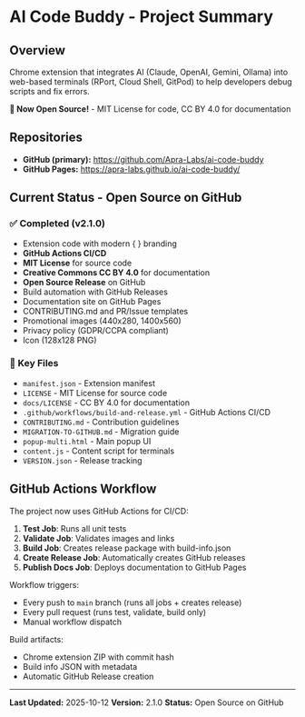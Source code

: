 # AI Code Buddy - Project Summary

## Overview
Chrome extension that integrates AI (Claude, OpenAI, Gemini, Ollama) into web-based terminals (RPort, Cloud Shell, GitPod) to help developers debug scripts and fix errors.

**🎉 Now Open Source!** - MIT License for code, CC BY 4.0 for documentation

## Repositories
- **GitHub (primary):** https://github.com/Apra-Labs/ai-code-buddy
- **GitHub Pages:** https://apra-labs.github.io/ai-code-buddy/

## Current Status - Open Source on GitHub

### ✅ Completed (v2.1.0)
- Extension code with modern { } branding
- **GitHub Actions CI/CD**
- **MIT License** for source code
- **Creative Commons CC BY 4.0** for documentation
- **Open Source Release** on GitHub
- Build automation with GitHub Releases
- Documentation site on GitHub Pages
- CONTRIBUTING.md and PR/Issue templates
- Promotional images (440x280, 1400x560)
- Privacy policy (GDPR/CCPA compliant)
- Icon (128x128 PNG)

### 📁 Key Files
- `manifest.json` - Extension manifest
- `LICENSE` - MIT License for source code
- `docs/LICENSE` - CC BY 4.0 for documentation
- `.github/workflows/build-and-release.yml` - GitHub Actions CI/CD
- `CONTRIBUTING.md` - Contribution guidelines
- `MIGRATION-TO-GITHUB.md` - Migration guide
- `popup-multi.html` - Main popup UI
- `content.js` - Content script for terminals
- `VERSION.json` - Release tracking

## GitHub Actions Workflow

The project now uses GitHub Actions for CI/CD:

1. **Test Job**: Runs all unit tests
2. **Validate Job**: Validates images and links
3. **Build Job**: Creates release package with build-info.json
4. **Create Release Job**: Automatically creates GitHub releases
5. **Publish Docs Job**: Deploys documentation to GitHub Pages

Workflow triggers:
- Every push to `main` branch (runs all jobs + creates release)
- Every pull request (runs test, validate, build only)
- Manual workflow dispatch

Build artifacts:
- Chrome extension ZIP with commit hash
- Build info JSON with metadata
- Automatic GitHub Release creation

---

**Last Updated:** 2025-10-12
**Version:** 2.1.0
**Status:** Open Source on GitHub
